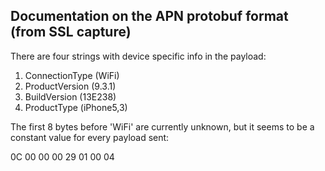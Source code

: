 ## Documentation on the APN protobuf format (from SSL capture)

There are four strings with device specific info in the payload:
1) ConnectionType (WiFi)
2) ProductVersion (9.3.1)
3) BuildVersion (13E238)
4) ProductType (iPhone5,3)

The first 8 bytes before 'WiFi' are currently unknown, but it seems to be a constant value for every payload sent:

0C 00 00 00 29 01 00 04
